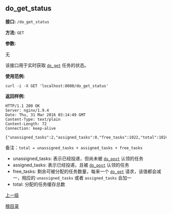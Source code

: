 ## do_get_status ##

**接口:** `/do_get_status`

**方法:** `GET`

**参数:** 

无
  
该接口用于实时获取 [`do_get`](do_get.md) 任务的状态。

**使用范例:**

    curl -i -X GET 'localhost:8080/do_get_status'

**返回样例:**

    HTTP/1.1 200 OK
    Server: nginx/1.9.4
    Date: Thu, 31 Mar 2016 03:14:49 GMT
    Content-Type: text/plain
    Content-Length: 72
    Connection: keep-alive
    
    {"unassigned_tasks":2,"assigned_tasks":0,"free_tasks":1022,"total":1024}

备注：`total = unassigned_tasks + assigned_tasks + free_tasks`

* unassigned_tasks: 表示已经投递，但尚未被 [`do_post`](do_post.md) 认领的任务
* assigned_tasks: 表示已经投递，且被 [`do_post`](do_post.md) 认领的任务
* free_tasks: 剩余可被分配的任务数量，每来一个 [`do_get`](do_get.md) 请求，该值都会减一，相应的 `unassigned_tasks` 或者 `assigned_tasks` 会加一
* total: 分配的任务缓存总数

[上一级](../ha.md)

[根目录](../../index.md)